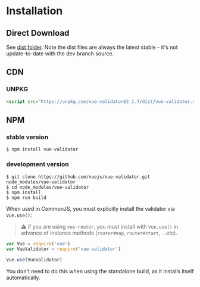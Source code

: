 # Installation

## Direct Download

See [dist folder](https://github.com/vuejs/vue-validator/tree/dev/dist). Note the dist files are always the latest stable - it's not update-to-date with the dev branch source.

## CDN

### UNPKG

```html
<script src="https://unpkg.com/vue-validator@2.1.7/dist/vue-validator.min.js"></script>
```

## NPM

### stable version

    $ npm install vue-validator

### development version

    $ git clone https://github.com/vuejs/vue-validator.git node_modules/vue-validator
    $ cd node_modules/vue-validator
    $ npm install
    $ npm run build

When used in CommonJS, you must explicitly install the validator via `Vue.use()`:

> :warning: if you are using `vue-router`, you must install with `Vue.use()` in advance of instance methods (`router#map`, `router#start`, ...etc).

```javascript
var Vue = require('vue')
var VueValidator = require('vue-validator')

Vue.use(VueValidator)
```

You don't need to do this when using the standalone build, as it installs itself automatically.
